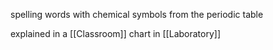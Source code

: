 spelling words with chemical symbols from the periodic table

explained in a [[Classroom]]
chart in [[Laboratory]]

